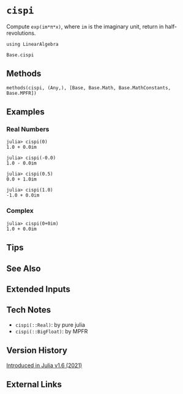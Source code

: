 # `cispi`

Compute `exp(im*π*x)`, where `im` is the imaginary unit,
return in half-revolutions.

```@setup repl_only
using LinearAlgebra
```
```@docs
Base.cispi
```


## Methods

```@repl
methods(cispi, (Any,), [Base, Base.Math, Base.MathConstants, Base.MPFR])
```


## Examples

### Real Numbers
```jldoctest
julia> cispi(0)
1.0 + 0.0im

julia> cispi(-0.0)
1.0 - 0.0im

julia> cispi(0.5)
0.0 + 1.0im

julia> cispi(1.0)
-1.0 + 0.0im
```

### Complex
```jldoctest
julia> cispi(0+0im)
1.0 + 0.0im
```

## Tips


## See Also


## Extended Inputs


## Tech Notes

- `cispi(::Real)`: by pure julia
- `cispi(::BigFloat)`: by MPFR


## Version History

[Introduced in Julia v1.6 (2021)](https://github.com/JuliaLang/julia/blob/v1.6.0/NEWS.md?plain=1#L98)


## External Links
